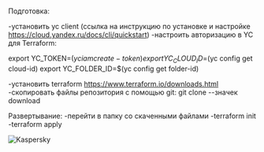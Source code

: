 #
Подготовка:

-установить yc client (ссылка на инструкцию по установке и настройке https://cloud.yandex.ru/docs/cli/quickstart)
-настроить авторизацию в YC для Terraform:

export YC_TOKEN=$(yc iam create-token)
export YC_CLOUD_ID=$(yc config get cloud-id)
export YC_FOLDER_ID=$(yc config get folder-id)

-установить terraform https://www.terraform.io/downloads.html
-скопировать файлы репозитория с помощью git:
git clone --значек download


Развертывание:
-перейти в папку со скаченными файлами
-terraform init
-terraform apply 

![Kaspersky](https://user-images.githubusercontent.com/85429798/124883024-9a9fe700-dfd9-11eb-82d6-1f795b4ee383.jpg)

